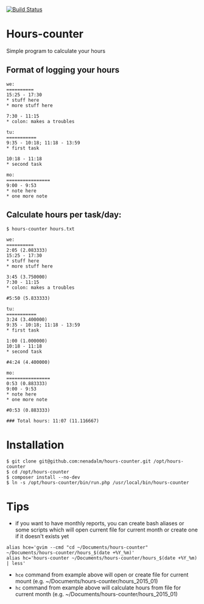 [![Build Status](https://api.travis-ci.org/nenadalm/hours-counter.png?branch=master)](http://travis-ci.org/nenadalm/hours-counter)

Hours-counter
=============

Simple program to calculate your hours

Format of logging your hours
-----------------------------
```
we:
==========
15:25 - 17:30
* stuff here
* more stuff here

7:30 - 11:15
* colon: makes a troubles

tu:
===========
9:35 - 10:18; 11:18 - 13:59
* first task

10:18 - 11:18
* second task

mo:
================
9:00 - 9:53
* note here
* one more note
```

Calculate hours per task/day:
-----------------------------
```$ hours-counter hours.txt```

```
we:
==========
2:05 (2.083333)
15:25 - 17:30
* stuff here
* more stuff here

3:45 (3.750000)
7:30 - 11:15
* colon: makes a troubles

#5:50 (5.833333)

tu:
===========
3:24 (3.400000)
9:35 - 10:18; 11:18 - 13:59
* first task

1:00 (1.000000)
10:18 - 11:18
* second task

#4:24 (4.400000)

mo:
================
0:53 (0.883333)
9:00 - 9:53
* note here
* one more note

#0:53 (0.883333)

### Total hours: 11:07 (11.116667)
```

Installation
============
```
$ git clone git@github.com:nenadalm/hours-counter.git /opt/hours-counter
$ cd /opt/hours-counter
$ composer install --no-dev
$ ln -s /opt/hours-counter/bin/run.php /usr/local/bin/hours-counter
```

Tips
====

* if you want to have monthly reports, you can create bash aliases or some scripts which will open current file for current month or create one if it doesn't exists yet

```
alias hce='gvim --cmd "cd ~/Documents/hours-counter" ~/Documents/hours-counter/hours_$(date +%Y_%m)'
alias hc='hours-counter ~/Documents/hours-counter/hours_$(date +%Y_%m) | less'
```

* ```hce``` command from example above will open or create file for current mount (e.g.  ~/Documents/hours-counter/hours_2015_01)
* ```hc``` command from example above will calculate hours from file for current month (e.g. ~/Documents/hours-counter/hours_2015_01)
